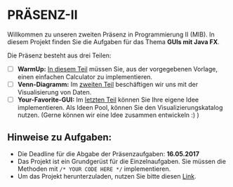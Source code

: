 # PRÄSENZ-II

Willkommen zu unseren zweiten Präsenz in Programmierung II (MIB).
In diesem Projekt finden Sie die Aufgaben für das Thema **GUIs mit Java FX**.

Die Präsenz besteht aus drei Teilen:

- [ ] **WarmUp:** [In diesem Teil](https://github.com/visenger/PRAESENZ-II/tree/master/src/part1) müssen Sie, aus der vorgegebenen Vorlage, einen einfachen Calculator zu implementieren.
- [ ] **Venn-Diagramm:** Im [zweiten Teil](https://github.com/visenger/PRAESENZ-II/tree/master/src/part2) beschäftigen wir uns mit der Visualisierung von Daten.
- [ ] **Your-Favorite-GUI:** Im [letzten Teil](https://github.com/visenger/PRAESENZ-II/tree/master/src/part3) können Sie Ihre eigene Idee implementieren. Als Ideen Pool, können Sie den Visualizierungskatalog nutzen. (Gerne können wir eine Idee zusammen entwickeln :) )

## Hinweise zu Aufgaben:

- Die Deadline für die Abgabe der Präsenzaufgaben: **16.05.2017**
- Das Projekt ist ein Grundgerüst für die Einzelnaufgaben. Sie müssen die Methoden mit `/* YOUR CODE HERE */` implementieren.
- Um das Projekt herunterzuladen, nutzen Sie bitte diesen [Link](https://github.com/visenger/PRAESENZ-II/archive/master.zip).